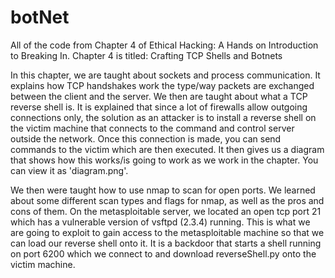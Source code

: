 # botNet
All of the code from Chapter 4 of Ethical Hacking: A Hands on Introduction to Breaking In. Chapter 4 is titled: Crafting TCP Shells and Botnets  


In this chapter, we are taught about sockets and process communication. It explains how TCP handshakes work the type/way packets are exchanged between the client and the server. We then are taught about what a TCP reverse shell is. It is explained that since a lot of firewalls allow outgoing connections only, the solution as an attacker is to install a reverse shell on the victim machine that connects to the command and control server outside the network. Once this connection is made, you can send commands to the victim which are then executed.  It then gives us a diagram that shows how this works/is going to work as we work in the chapter. You can view it as 'diagram.png'.  

We then were taught how to use nmap to scan for open ports. We learned about some different scan types and flags for nmap, as well as the pros and cons of them. On the metasploitable server, we located an open tcp port 21 which has a vulnerable version of vsftpd (2.3.4) running. This is what we are going to exploit to gain access to the metasploitable machine so that we can load our reverse shell onto it. It is a backdoor that starts a shell running on port 6200 which we connect to and download reverseShell.py onto the victim machine.

